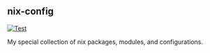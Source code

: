 nix-config
----

[![Test](https://github.com/feltnerm/nixos-config/actions/workflows/test.yml/badge.svg)](https://github.com/feltnerm/nixos-config/actions/workflows/test.yml)

My special collection of nix packages, modules, and configurations.

